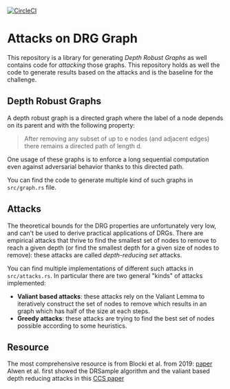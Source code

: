 [![CircleCI](https://circleci.com/gh/filecoin-project/drg-attacks.svg?style=svg)](https://circleci.com/gh/filecoin-project/drg-attacks)

# Attacks on DRG Graph 

This repository is a library for generating *Depth Robust Graphs* as well
contains code for *attacking* those graphs. This repository holds as well the
code to generate results based on the attacks and is the baseline for the
challenge.

## Depth Robust Graphs

A depth robust graph is a directed graph where the label of a node depends on
its parent and with the following property:
> After removing any subset of up to e nodes (and adjacent edges) there remains
> a directed path of length d.

One usage of these graphs is to enforce a long sequential computation even
against adversarial behavior thanks to this directed path.

You can find the code to generate multiple kind of such graphs in `src/graph.rs`
file.

## Attacks

The theoretical bounds for the DRG properties are unfortunately very low, and
can't be used to derive practical applications of DRGs. There are
empirical attacks that thrive to find the smallest set of nodes to remove to
reach a given depth (or find the smallest depth for a given size of nodes to
remove): these attacks are called *depth-reducing set* attacks.

You can find multiple implementations of different such attacks in
`src/attacks.rs`. In particular there are two general "kinds" of attacks
implemented:
- **Valiant based attacks**: these attacks rely on the Valiant Lemma to iteratively
  construct the set of nodes to remove which results in an graph which has
  half of the size at each steps. 
- **Greedy attacks**: these attacks are trying to find the best set of nodes
  possible according to some heuristics.

## Resource

The most comprehensive resource is from Blocki et al. from 2019: [paper](https://eprint.iacr.org/2018/944.pdf)
Alwen et al. first showed the DRSample algorithm and the valiant based depth
reducing attacks in this [CCS paper](https://eprint.iacr.org/2018/944.pdf)
